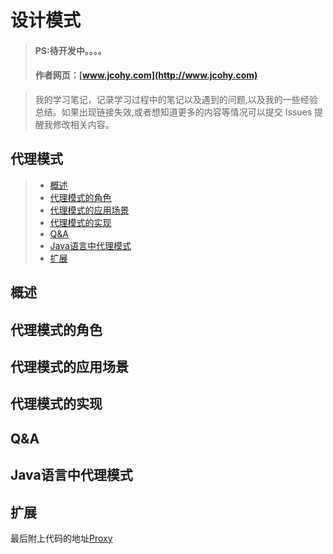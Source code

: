 
#  设计模式
> #### PS:待开发中。。。。
> #### 作者网页：[www.jcohy.com](http://www.jcohy.com)  	

>  我的学习笔记，记录学习过程中的笔记以及遇到的问题,以及我的一些经验总结。如果出现链接失效,或者想知道更多的内容等情况可以提交 Issues 提醒我修改相关内容。

## 代理模式
> * [概述](#gaishu)
> * [代理模式的角色](#role)
> * [代理模式的应用场景](#sign)
> * [代理模式的实现](#shixian)
> * [Q&A](#qa)
> * [Java语言中代理模式](#java)
> * [扩展](#kuozhan)

<p id="gaishu">

##  概述




<p id="role">

## 代理模式的角色



<p id="sign">

##  代理模式的应用场景



<p id="shixian">

## 代理模式的实现

        


         
<p id="qa">

##  Q&A

       
<p id="java">
        
##  Java语言中代理模式




<p id="kuozhan">

##  扩展
    
    
    
最后附上代码的地址[Proxy](https://github.com/jiachao23/IdeaStudy/tree/master/src/com/study/designpattern/Proxy)    